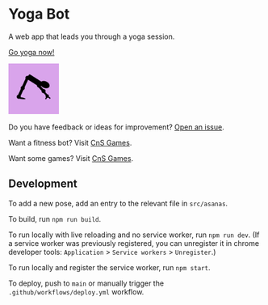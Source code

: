 # Yoga Bot

A web app that leads you through a yoga session.

[Go yoga now!](https://skedwards88.github.io/yoga/)

<img src="src/images/maskable_icon_512.png" alt="bot in downward dog" width="100"/>

Do you have feedback or ideas for improvement? [Open an issue](https://github.com/skedwards88/yoga/issues/new).

Want a fitness bot? Visit [CnS Games](https://skedwards88.github.io/fitness/).

Want some games? Visit [CnS Games](https://skedwards88.github.io/portfolio/).

## Development

To add a new pose, add an entry to the relevant file in `src/asanas`.

To build, run `npm run build`.

To run locally with live reloading and no service worker, run `npm run dev`. (If a service worker was previously registered, you can unregister it in chrome developer tools: `Application` > `Service workers` > `Unregister`.)

To run locally and register the service worker, run `npm start`.

To deploy, push to `main` or manually trigger the `.github/workflows/deploy.yml` workflow.
